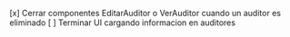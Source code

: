 [x] Cerrar componentes EditarAuditor o VerAuditor cuando un auditor es eliminado
[ ] Terminar UI cargando informacion en auditores
